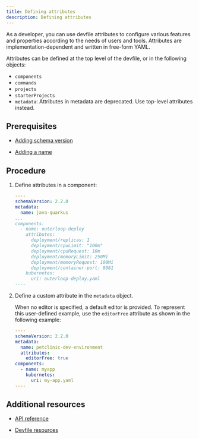 ```yaml
---
title: Defining attributes
description: Defining attributes
---
```


As a developer, you can use devfile attributes to configure various features and properties according to the needs of users and tools. Attributes are implementation-dependent and written in free-form YAML.

Attributes can be defined at the top level of the devfile, or in the following objects:

* `components`
* `commands`
* `projects`
* `starterProjects`
* `metadata`: Attributes in metadata are deprecated. Use top-level attributes instead.

## Prerequisites

- [Adding schema version](./versions)

- [Adding a name](./metadata)

## Procedure

1. Define attributes in a component:

    ```yaml {% title="Java Quarkus example" %}
    ----
    schemaVersion: 2.2.0
    metadata:
      name: java-quarkus
    ...
    components:
      - name: outerloop-deploy
        attributes:
          deployment/replicas: 1
          deployment/cpuLimit: "100m"
          deployment/cpuRequest: 10m
          deployment/memoryLimit: 250Mi
          deployment/memoryRequest: 100Mi
          deployment/container-port: 8081
        kubernetes:
          uri: outerloop-deploy.yaml
    ----
    ```

2. Define a custom attribute in the `metadata` object.

    When no editor is specified, a default editor is provided. To represent this user-defined example, use the `editorFree` attribute as shown in the following example:

    ```yaml {% title="A devfile without an editor" %}
    ----
    schemaVersion: 2.2.0
    metadata:
      name: petclinic-dev-environment
      attributes:
        editorFree: true
    components:
      - name: myapp
        kubernetes:
          uri: my-app.yaml
    ----


## Additional resources

- [API reference](./devfile-schema)

- [Devfile resources](./resources)
